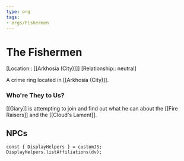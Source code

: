 ```yaml
---
type: org
tags:
- orgs/Fishermen
---
```


# The Fishermen
[Location:: [[Arkhosia (City)]]]
[Relationship:: neutral]

A crime ring located in [[Arkhosia (City)]]. 

### Who're They to Us?
[[Giary]] is attempting to join and find out what he can about the [[Fire Raisers]] and the [[Cloud's Lament]]. 

## NPCs
```dataviewjs
const { DisplayHelpers } = customJS; DisplayHelpers.listAffiliations(dv);
```